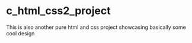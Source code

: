 # c_html_css2_project
This is also another pure html and css project showcasing basically some cool design 
